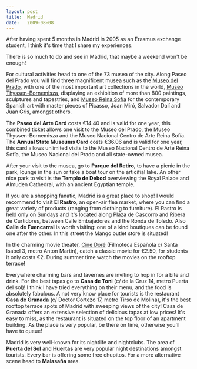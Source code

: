 ```yaml
---
layout: post
title:  Madrid
date:   2009-08-08
---
```


After having spent 5 months in Madrid in 2005 as an Erasmus exchange student, I think it's time that I share my experiences.

There is so much to do and see in Madrid, that maybe a weekend won't be enough!

For cultural activities head to one of the 73 musea of the city. Along Paseo del Prado you will find three magnificent musea such as the [Museo del Prado](http://www.museodelprado.es/), with one of the most important art collections in the world, [Museo Thyssen-Bornemisza](http://www.museothyssen.org/thyssen/home), displaying an exhibition of more than 800 paintings, sculptures and tapestries, and [Museo Reina Sofía](http://www.museoreinasofia.es/) for the contemporary Spanish art with master pieces of Picasso, Joan Miró, Salvador Dalí and Juan Gris, amongst others.

The **Paseo del Arte Card** costs €14.40 and is valid for one year, this combined ticket allows one visit to the Museo del Prado, the Museo Thyssen-Bornemisza and the Museo Nacional Centro de Arte Reina Sofía. The **Annual State Museums Card** costs €36.06 and is valid for one year, this card allows unlimited visits to the Museo Nacional Centro de Arte Reina Sofía, the Museo Nacional del Prado and all state-owned musea.

After your visit to the musea, go to **Parque del Retiro**, to have a picnic in the park, lounge in the sun or take a boat tour on the articifial lake. An other nice park to visit is the **Templo de Debod** overviewing the Royal Palace and Almuden Cathedral, with an ancient Egyptian temple.

If you are a shopping fanatic, Madrid is a great place to shop! I would recommend to visit **El Rastro**, an open-air flea market, where you can find a great variety of products (ranging from clothing to furniture). El Rastro is held only on Sundays and it's located along Plaza de Cascorro and Ribera de Curtidores, between Calle Embajadores and the Ronda de Toledo. Also **Calle de Fuencarral** is worth visiting: one of a kind boutiques can be found one after the other. In this street the Mango outlet store is situated!

In the charming movie theater, [Cine Doré](http://www.mcu.es/cine/MC/FE/index.html) (Filmoteca Española c/ Santa Isabel 3, metro Anton Martin), catch a classic movie for €2.50, for students it only costs €2. During summer time watch the movies on the rooftop terrace!

Everywhere charming bars and tavernes are inviting to hop in for a bite and drink. For the best tapas go to **Casa de Toni** (c/ de la Cruz 14, metro Puerta del sol)! I think I have tried everything on their menu, and the food is absolutely fabulous. A not very know place for tourists is the restaurant **Casa de Granada** (c/ Doctor Cortezo 17, metro Tirso de Molina), it's the best rooftop terrace spots of Madrid with sweeping views of the city! Casa de Granada offers an extensive selection of delicious tapas at low prices! It's easy to miss, as the restaurant is situated on the top floor of an apartment building. As the place is very popular, be there on time, otherwise you'll have to queue!

Madrid is very well-known for its nightlife and nightclubs. The area of **Puerta del Sol** and **Huertas** are very popular night destinations amongst tourists. Every bar is offering some free chupitos. For a more alternative scene head to **Malasaña** area.

